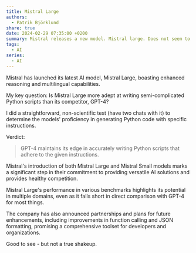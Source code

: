 ```yaml
---
title: Mistral Large
authors:
  - Patrik Björklund
share: true
date: 2024-02-29 07:35:00 +0200
summary: Mistral releases a new model. Mistral large. Does not seem to beat GPT-4
tags:
  - AI
series:
  - AI
---
```


Mistral has launched its latest AI model, Mistral Large, boasting enhanced reasoning and multilingual capabilities. 

My key question: Is Mistral Large more adept at writing semi-complicated Python scripts than its competitor, GPT-4?

I did a straightforward, non-scientific test (have two chats with it) to determine the models' proficiency in generating Python code with specific instructions. 

Verdict:
> GPT-4 maintains its edge in accurately writing Python scripts that adhere to the given instructions.

Mistral's introduction of both Mistral Large and Mistral Small models marks a significant step in their commitment to providing versatile AI solutions and provides healthy competition.

Mistral Large's performance in various benchmarks highlights its potential in multiple domains, even as it falls short in direct comparison with GPT-4 for most things.

The company has also announced partnerships and plans for future enhancements, including improvements in function calling and JSON formatting, promising a comprehensive toolset for developers and organizations.

Good to see - but not a true shakeup.